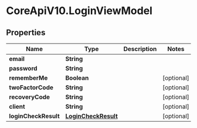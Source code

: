 # CoreApiV10.LoginViewModel

## Properties
Name | Type | Description | Notes
------------ | ------------- | ------------- | -------------
**email** | **String** |  | 
**password** | **String** |  | 
**rememberMe** | **Boolean** |  | [optional] 
**twoFactorCode** | **String** |  | [optional] 
**recoveryCode** | **String** |  | [optional] 
**client** | **String** |  | [optional] 
**loginCheckResult** | [**LoginCheckResult**](LoginCheckResult.md) |  | [optional] 



